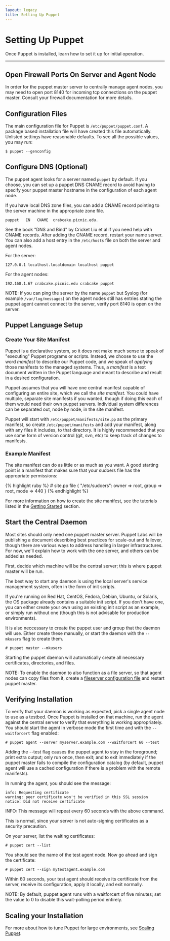 ```yaml
---
layout: legacy
title: Setting Up Puppet
---
```


Setting Up Puppet
=================

Once Puppet is installed, learn how to set it up for initial operation.

* * *

Open Firewall Ports On Server and Agent Node
--------------------------------------------

In order for the puppet master server to centrally manage agent nodes, you
may need to open port 8140 for incoming tcp connections on the puppet master.
Consult your firewall documentation for more details.

Configuration Files
-------------------

The main configuration file for Puppet is `/etc/puppet/puppet.conf`.  A package based
installation file will have created this file automatically.  Unlisted settings have
reasonable defaults.   To see all the possible values, you may run:

    $ puppet --genconfig

Configure DNS (Optional)
------------------------

The puppet agent looks for a server named `puppet` by default. If you
choose, you can set up a puppet DNS CNAME record to avoid having to
specify your puppet master hostname in the configuration of each agent node.

If you have local DNS zone files, you can add a CNAME record
pointing to the server machine in the appropriate zone file.

    puppet   IN   CNAME  crabcake.picnic.edu.

See the book "DNS and Bind" by Cricket Liu et al if you need help
with CNAME records. After adding the CNAME record, restart your
name server. You can also add a host entry in the `/etc/hosts` file
on both the server and agent nodes.

For the server:

    127.0.0.1 localhost.localdomain localhost puppet

For the agent nodes:

    192.168.1.67 crabcake.picnic.edu crabcake puppet

NOTE: If you can ping the server by the name `puppet` but
Syslog (for example `/var/log/messages`) on the agent nodes still has
entries stating the puppet agent cannot connect to the server,
verify port 8140 is open on the server.

Puppet Language Setup
---------------------

### Create Your Site Manifest

Puppet is a declarative system, so it does not make
much sense to speak of "executing" Puppet programs or scripts.
Instead, we choose to use the word *manifest* to describe
our Puppet code, and we speak of *applying* those manifests to the
managed systems. Thus, a *manifest* is a text document written in the
Puppet language and meant to describe and result in a desired configuration.

Puppet assumes that you will have one
central manifest capable of configuring an entire site, which
we call the *site manifest*. You could have multiple, separate site
manifests if you wanted, though if doing this each of them would need
their own puppet servers.  Individual system differences can be separated
out, node by node, in the site manifest.

Puppet will start with `/etc/puppet/manifests/site.pp` as the primary
manifest, so create `/etc/puppet/manifests` and add your manifest,
along with any files it includes, to that directory. It is highly
recommended that you use some form of version control (git, svn, etc)
to keep track of changes to manifests.

### Example Manifest

The site manifest can do as little or as much as you want. A
good starting point is a manifest that makes sure that your sudoers file has the
appropriate permissions:

{% highlight ruby %}
    # site.pp
    file { "/etc/sudoers":
        owner => root, group => root, mode => 440
    }
{% endhighlight %}

For more information on how to create the site manifest, see the
tutorials listed in the
[Getting Started](../index.html#getting_started) section.


Start the Central Daemon
------------------------

Most sites should only need one puppet master server. Puppet Labs
will be publishing a document describing best practices for scale-out
and failover, though there are various ways to address handling
in larger infrastructures.  For now, we'll explain how to
work with the one server, and others can be added as needed.

First, decide which machine will be the central server; this is
where puppet master will be run.

The best way to start any daemon is using the local server's
service management system, often in the form of init scripts.

If you're running on Red Hat, CentOS, Fedora, Debian, Ubuntu, or
Solaris, the OS package already contains a suitable init script.
If you don't have one, you can either create your own using an existing
init script as an example, or simply run without one (though this
is not advisable for production environments).

It is also neccessary to create the puppet user and group
that the daemon will use.   Either create these manually, or start
the daemon with the `--mkusers` flag to create them.

    # puppet master --mkusers

Starting the puppet daemon will automatically create all necessary certificates, directories, and files.

NOTE:  To enable the daemon to also function as a file server, so that agent nodes can copy files from it, create a
[fileserver configuration file](./file_serving.html) and restart puppet master.

Verifying Installation
----------------------

To verify that your daemon is working as expected, pick a single
agent node to use as a testbed. Once Puppet is installed on that
machine, run the agent against the central server to verify
that everything is working appropriately. You should start the
agent in verbose mode the first time and with the `--waitforcert` flag enabled:

    # puppet agent --server myserver.example.com --waitforcert 60 --test

Adding the --test flag causes the puppet agent to stay in the foreground; print extra output; only run once, then exit; and to exit immediately if the puppet master fails to compile the configuration catalog (by default, puppet agent will use a cached configuration if there is a problem with the remote manifests).

In running the agent, you should see the message:

    info: Requesting certificate
    warning: peer certificate won't be verified in this SSL session
    notice: Did not receive certificate

INFO: This message will repeat every 60 seconds with the above
command.

This is normal, since your server is not auto-signing certificates
as a security precaution.

On your server, list the waiting certificates:

    # puppet cert --list

You should see the name of the test agent node. Now go ahead and sign
the certificate:

    # puppet cert --sign mytestagent.example.com

Within 60 seconds, your test agent should receive its certificate
from the server, receive its configuration, apply it locally, and
exit normally.

NOTE: By default, puppet agent runs with a waitforcert of five minutes; set
the value to 0 to disable this wait-polling period entirely.

Scaling your Installation
-------------------------

For more about how to tune Puppet for large environments, see [Scaling Puppet](./scaling.html).


